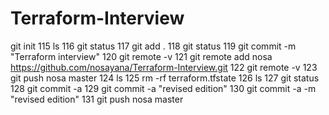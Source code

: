 # Terraform-Interview

git init
  115  ls
  116  git status
  117  git add .
  118  git status
  119  git commit -m "Terraform interview"
  120  git remote -v
  121  git remote add nosa https://github.com/nosayana/Terraform-Interview.git
  122  git remote -v
  123  git push nosa master
  124  ls
  125  rm -rf terraform.tfstate 
  126  ls
  127  git status
  128  git commit -a
  129  git commit -a "revised edition"
  130  git commit -a -m "revised edition"
  131  git push nosa master
